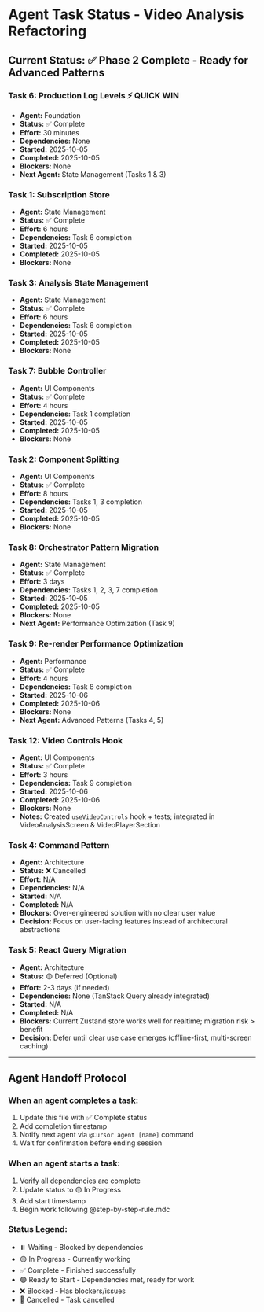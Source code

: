 # Agent Task Status - Video Analysis Refactoring

## Current Status: ✅ Phase 2 Complete - Ready for Advanced Patterns

### Task 6: Production Log Levels ⚡ QUICK WIN
- **Agent:** Foundation
- **Status:** ✅ Complete
- **Effort:** 30 minutes
- **Dependencies:** None
- **Started:** 2025-10-05
- **Completed:** 2025-10-05
- **Blockers:** None
- **Next Agent:** State Management (Tasks 1 & 3)

### Task 1: Subscription Store
- **Agent:** State Management
- **Status:** ✅ Complete
- **Effort:** 6 hours
- **Dependencies:** Task 6 completion
- **Started:** 2025-10-05
- **Completed:** 2025-10-05
- **Blockers:** None

### Task 3: Analysis State Management
- **Agent:** State Management
- **Status:** ✅ Complete
- **Effort:** 6 hours
- **Dependencies:** Task 6 completion
- **Started:** 2025-10-05
- **Completed:** 2025-10-05
- **Blockers:** None

### Task 7: Bubble Controller
- **Agent:** UI Components
- **Status:** ✅ Complete
- **Effort:** 4 hours
- **Dependencies:** Task 1 completion
- **Started:** 2025-10-05
- **Completed:** 2025-10-05
- **Blockers:** None

### Task 2: Component Splitting
- **Agent:** UI Components
- **Status:** ✅ Complete
- **Effort:** 8 hours
- **Dependencies:** Tasks 1, 3 completion
- **Started:** 2025-10-05
- **Completed:** 2025-10-05
- **Blockers:** None

### Task 8: Orchestrator Pattern Migration
- **Agent:** State Management
- **Status:** ✅ Complete
- **Effort:** 3 days
- **Dependencies:** Tasks 1, 2, 3, 7 completion
- **Started:** 2025-10-05
- **Completed:** 2025-10-05
- **Blockers:** None
- **Next Agent:** Performance Optimization (Task 9)

### Task 9: Re-render Performance Optimization
- **Agent:** Performance
- **Status:** ✅ Complete
- **Effort:** 4 hours
- **Dependencies:** Task 8 completion
- **Started:** 2025-10-06
- **Completed:** 2025-10-06
- **Blockers:** None
- **Next Agent:** Advanced Patterns (Tasks 4, 5)

### Task 12: Video Controls Hook
- **Agent:** UI Components
- **Status:** ✅ Complete
- **Effort:** 3 hours
- **Dependencies:** Task 9 completion
- **Started:** 2025-10-06
- **Completed:** 2025-10-06
- **Blockers:** None
- **Notes:** Created `useVideoControls` hook + tests; integrated in VideoAnalysisScreen & VideoPlayerSection

### Task 4: Command Pattern
- **Agent:** Architecture
- **Status:** ❌ Cancelled
- **Effort:** N/A
- **Dependencies:** N/A
- **Started:** N/A
- **Completed:** N/A
- **Blockers:** Over-engineered solution with no clear user value
- **Decision:** Focus on user-facing features instead of architectural abstractions

### Task 5: React Query Migration
- **Agent:** Architecture
- **Status:** 🟡 Deferred (Optional)
- **Effort:** 2-3 days (if needed)
- **Dependencies:** None (TanStack Query already integrated)
- **Started:** N/A
- **Completed:** N/A
- **Blockers:** Current Zustand store works well for realtime; migration risk > benefit
- **Decision:** Defer until clear use case emerges (offline-first, multi-screen caching)

---

## Agent Handoff Protocol

### When an agent completes a task:
1. Update this file with ✅ Complete status
2. Add completion timestamp
3. Notify next agent via `@Cursor agent [name]` command
4. Wait for confirmation before ending session

### When an agent starts a task:
1. Verify all dependencies are complete
2. Update status to 🟡 In Progress
3. Add start timestamp
4. Begin work following @step-by-step-rule.mdc

### Status Legend:
- ⏸️ Waiting - Blocked by dependencies
- 🟡 In Progress - Currently working
- ✅ Complete - Finished successfully
- 🟢 Ready to Start - Dependencies met, ready for work
- ❌ Blocked - Has blockers/issues
- 🚫 Cancelled - Task cancelled
